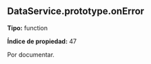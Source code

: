 ## DataService.prototype.onError

**Tipo:** function

**Índice de propiedad:** 47

Por documentar.



